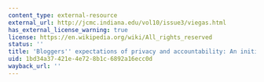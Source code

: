 ```yaml
---
content_type: external-resource
external_url: http://jcmc.indiana.edu/vol10/issue3/viegas.html
has_external_license_warning: true
license: https://en.wikipedia.org/wiki/All_rights_reserved
status: ''
title: 'Bloggers'' expectations of privacy and accountability: An initial survey'
uid: 1bd34a37-421e-4e72-8b1c-6892a16ecc0d
wayback_url: ''
---
```

